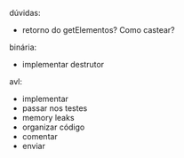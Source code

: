 dúvidas:
- retorno do getElementos? Como castear?

binária:
- implementar destrutor

avl:
- implementar
- passar nos testes
- memory leaks
- organizar código
- comentar
- enviar
